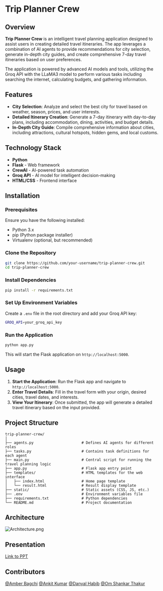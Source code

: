 
# Trip Planner Crew

## Overview

**Trip Planner Crew** is an intelligent travel planning application designed to assist users in creating detailed travel itineraries. The app leverages a combination of AI agents to provide recommendations for city selection, generate in-depth city guides, and create comprehensive 7-day travel itineraries based on user preferences.

The application is powered by advanced AI models and tools, utilizing the Groq API with the LLaMA3 model to perform various tasks including searching the internet, calculating budgets, and gathering information.

## Features

- **City Selection**: Analyze and select the best city for travel based on weather, season, prices, and user interests.
- **Detailed Itinerary Creation**: Generate a 7-day itinerary with day-to-day plans, including accommodation, dining, activities, and budget details.
- **In-Depth City Guide**: Compile comprehensive information about cities, including attractions, cultural hotspots, hidden gems, and local customs.

## Technology Stack

- **Python**
- **Flask** - Web framework
- **CrewAI** - AI-powered task automation
- **Groq API** - AI model for intelligent decision-making
- **HTML/CSS** - Frontend interface

## Installation

### Prerequisites

Ensure you have the following installed:

- Python 3.x
- pip (Python package installer)
- Virtualenv (optional, but recommended)

### Clone the Repository

```bash
git clone https://github.com/your-username/trip-planner-crew.git
cd trip-planner-crew
```

### Install Dependencies

```bash
pip install -r requirements.txt
```

### Set Up Environment Variables

Create a `.env` file in the root directory and add your Groq API key:

```bash
GROQ_API=your_groq_api_key
```

### Run the Application

```bash
python app.py
```

This will start the Flask application on `http://localhost:5000`.

## Usage

1. **Start the Application**: Run the Flask app and navigate to `http://localhost:5000`.
2. **Enter Travel Details**: Fill in the travel form with your origin, desired cities, travel dates, and interests.
3. **View Your Itinerary**: Once submitted, the app will generate a detailed travel itinerary based on the input provided.

## Project Structure

```
trip-planner-crew/
│
├── agents.py                      # Defines AI agents for different roles
├── tasks.py                       # Contains task definitions for each agent
├── main.py                        # Central script for running the travel planning logic
├── app.py                         # Flask app entry point
├── templates/                     # HTML templates for the web interface
│   ├── index.html                 # Home page template
│   └── result.html                # Result display template
├── static/                        # Static assets (CSS, JS, etc.)
├── .env                           # Environment variables file
├── requirements.txt               # Python dependencies
└── README.md                      # Project documentation
```




## Architecture

![Architecture.png](https://i.ibb.co/Xj1B5vB/Version-1.png)

## Presentation

[Link to PPT](https://drive.google.com/file/d/1R4af9vPvucmJdyxNktGkKKrhRGybG5Qt/view?usp=sharing)

## Contributors
[@Amber Bagchi](https://github.com/amber-bagchi)
[@Ankit Kumar](https://github.com/iamankit7667)
[@Danyal Habib](https://github.com/DanyalHabib007)
[@Om Shankar Thakur](https://github.com/Om-Shankar-Thakur)
